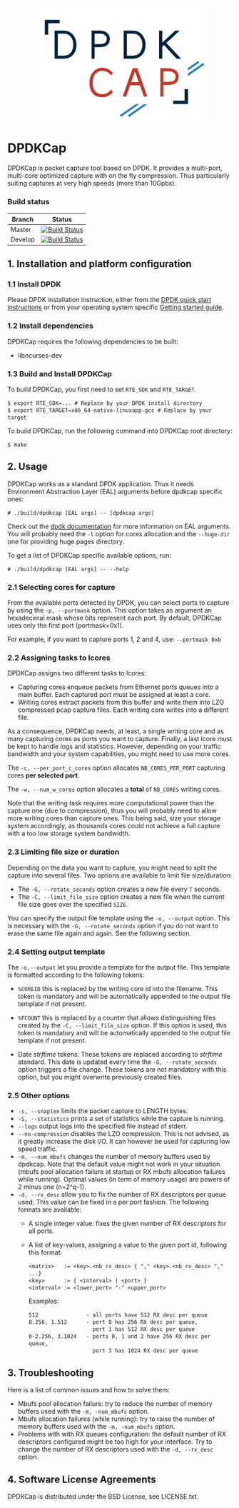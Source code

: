 <p align="center">
  <img src="./media/DPDKCapLogo_400x260.png"/>
<p/>

# DPDKCap
DPDKCap is packet capture tool based on DPDK. It provides a multi-port,
multi-core optimized capture with on the fly compression. Thus particularly
suiting captures at very high speeds (more than 10Gpbs).

### Build status
| Branch  | Status |
|---|---|
| Master | [![Build Status](https://api.travis-ci.org/dpdkcap/dpdkcap.svg?branch=master)](https://travis-ci.org/dpdkcap/dpdkcap) |
| Develop | [![Build Status](https://api.travis-ci.org/dpdkcap/dpdkcap.svg?branch=develop)](https://travis-ci.org/dpdkcap/dpdkcap) |

## 1. Installation and platform configuration

### 1.1 Install DPDK

Please DPDK installation instruction, either from the [DPDK quick start
instructions](http://dpdk.org/doc/quick-start) or from your operating system
specific [Getting started
guide](http://dpdk.org/doc/guides/linux_gsg/build_dpdk.html).

### 1.2 Install dependencies

DPDKCap requires the following dependencies to be built:
- libncurses-dev

### 1.3 Build and Install DPDKCap

To build DPDKCap, you first need to set `RTE_SDK` and `RTE_TARGET`.
```
$ export RTE_SDK=... # Replace by your DPDK install directory
$ export RTE_TARGET=x86_64-native-linuxapp-gcc # Replace by your target
```

To build DPDKCap, run the following command into DPDKCap root directory:
```
$ make
```

## 2. Usage

DPDKCap works as a standard DPDK application. Thus it needs Environment
Abstraction Layer (EAL) arguments before dpdkcap specific ones:

```
# ./build/dpdkcap [EAL args] -- [dpdkcap args]
```

Check out the [dpdk documentation](http://dpdk.org/doc/guides/index.html) for
more information on EAL arguments. You will probably need the `-l` option for
cores allocation and the `--huge-dir` one for providing huge pages directory.

To get a list of DPDKCap specific available options, run:
```
# ./build/dpdkcap [EAL args] -- --help
```

### 2.1 Selecting cores for capture

From the available ports detected by DPDK, you can select ports to capture by
using the `-p, --portmask` option. This option takes as argument an hexadecimal
mask whose bits represent each port. By default, DPDKCap uses only the first
port (portmask=0x1).

For example, if you want to capture ports 1, 2 and 4, use: `--portmask 0xb`

### 2.2 Assigning tasks to lcores

DPDKCap assigns two different tasks to lcores:
- Capturing cores enqueue packets from Ethernet ports queues into a main
  buffer. Each captured port must be assigned at least a core.
- Writing cores extract packets from this buffer and write them into LZO
  compressed pcap capture files. Each writing core writes into a different
  file.

As a consequence, DPDKCap needs, at least, a single writing core and as many
capturing cores as ports you want to capture. Finally, a last lcore must be
kept to handle logs and statistics. However, depending on your traffic
bandwidth and your system capabilities, you might need to use more cores.

The `-c, --per_port_c_cores` option allocates `NB_CORES_PER_PORT` capturing
cores **per selected port**.

The `-w, --num_w_cores` option allocates a **total** of `NB_CORES` writing
cores.

Note that the writing task requires more computational power than the capture
one (due to compression), thus you will probably need to allow more writing
cores than capture ones. This being said, size your storage system accordingly,
as thousands cores could not achieve a full capture with a too low storage
system bandwidth.

### 2.3 Limiting file size or duration

Depending on the data you want to capture, you might need to split the capture
into several files. Two options are available to limit file size/duration:
- The `-G, --rotate_seconds` option creates a new file every `T` seconds.
- The `-C, --limit_file_size` option creates a new file when the current file
  size goes over the specified `SIZE`.

You can specify the output file template using the `-o, --output` option. This
is necessary with the `-G, --rotate_seconds` option if you do not want to erase
the same file again and again. See the following section.

### 2.4 Setting output template

The `-o,--output` let you provide a template for the output file. This template
is formatted according to the following tokens:

- `%COREID` this is replaced by the writing core id into the filename. This
  token is mandatory and will be automatically appended to the output file
  template if not present.

- `%FCOUNT` this is replaced by a counter that allows distinguishing files
  created by the `-C, --limit_file_size` option. If this option is used, this
  token is mandatory and will be automatically appended to the output file
  template if not present.

- Date *strftime* tokens. These tokens are replaced according to *strftime*
  standard. This date is updated every time the `-G, --rotate_seconds` option
  triggers a file change. These tokens are not mandatory with this option, but
  you might overwrite previously created files.

### 2.5 Other options
- `-s, --snaplen` limits the packet capture to LENGTH bytes.
- `-S, --statistics` prints a set of statistics while the capture is
  running.
- `--logs` output logs into the specified file instead of stderr.
- `--no-compression` disables the LZO compression. This is not advised, as it
  greatly increase the disk I/O. It can however be used for capturing low speed
  traffic.
- `-m, --num_mbufs` changes the number of memory buffers used by dpdkcap. Note
  that the default value might not work in your situation (mbufs pool
  allocation failure at startup or RX mbufs allocation failures while running).
  Optimal values (in term of memory usage) are powers of 2 minus one
  (n=2^q-1).
- `-d, --rx_desc` allow you to fix the number of RX descriptors per queue used.
  This value can be fixed in a per port fashion. The following formats are
  available:
  - A single integer value: fixes the given number of RX descriptors for all
    ports.
  - A list of key-values, assigning a value to the given port id, following this
    format:

    ```
    <matrix>   := <key>.<nb_rx_desc> { "," <key>.<nb_rx_desc> "," ...}
    <key>      := { <interval> | <port> }
    <interval> := <lower_port> "-" <upper_port>
    ```

    Examples:

    ```
    512               - all ports have 512 RX desc per queue
    0.256, 1.512      - port 0 has 256 RX desc per queue,
                        port 1 has 512 RX desc per queue
    0-2.256, 3.1024   - ports 0, 1 and 2 have 256 RX desc per queue,
                        port 3 has 1024 RX desc per queue
    ```

</div>

## 3. Troubleshooting

Here is a list of common issues and how to solve them:
- Mbufs pool allocation failure: try to reduce the number of memory buffers
  used with the `-m, -num_mbufs` option.
- Mbufs allocation failures (while running): try to raise the number of memory
  buffers used with the `-m, -num_mbufs` option.
- Problems with with RX queues configuration: the default number of RX
  descriptors configured might be too high for your interface. Try to change
  the number of RX descriptors used with the `-d, --rx_desc` option.

## 4. Software License Agreements

DPDKCap is distributed under the BSD License, see LICENSE.txt.

